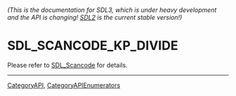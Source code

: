 ###### (This is the documentation for SDL3, which is under heavy development and the API is changing! [SDL2](https://wiki.libsdl.org/SDL2/) is the current stable version!)
# SDL_SCANCODE_KP_DIVIDE

Please refer to [SDL_Scancode](SDL_Scancode) for details.

----
[CategoryAPI](CategoryAPI), [CategoryAPIEnumerators](CategoryAPIEnumerators)

